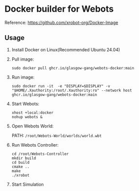 # Docker builder for Webots

Reference: <https://github.com/xrobot-org/Docker-Image>

## Usage

1. Install Docker on Linux(Recommended Ubuntu 24.04)

2. Pull image:

   ```shell
   sudo docker pull ghcr.io/glasgow-gang/webots-docker:main
   ```

3. Run image:

    ```shell
    sudo docker run -it  -e "DISPLAY=$DISPLAY" -v "$HOME/.Xauthority:/root/.Xauthority:ro" --network host ghcr.io/glasgow-gang/webots-docker:main
    ```

4. Start Webots:

   ```shell
   xhost +local:docker
   nohup webots &
   ```

5. Open Webots World:

   PATH: `/root/Webots-World/worlds/world.wbt`

6. Run Webots Controller:

   ```shell
   cd /root/Webots-Controller
   mkdir build
   cd build
   cmake ..
   make
   ./xrobot
   ```

7. Start Simulation
